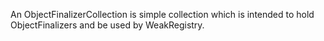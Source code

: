 An ObjectFinalizerCollection is simple collection which is intended to hold ObjectFinalizers and be used by WeakRegistry.
